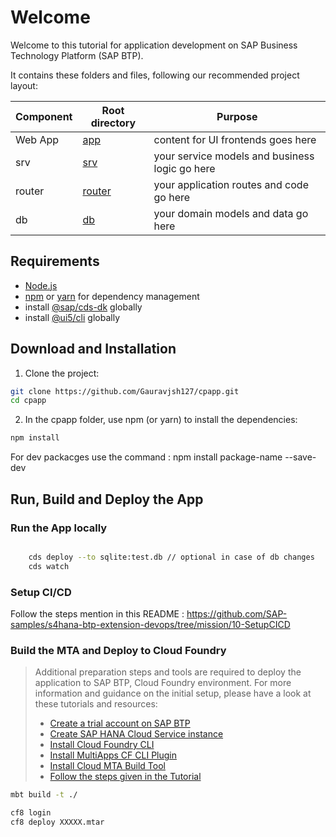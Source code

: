 # Welcome

Welcome to this tutorial for application development on SAP Business Technology Platform (SAP BTP). 

It contains these folders and files, following our recommended project layout:

| Component      | Root directory       |Purpose                                   |
| -------------- | -------------------- |--------------------------------------------------- |
| Web App        | [app](app)           |content for UI frontends goes here                  |
| srv            | [srv](srv)           |your service models and business logic go here      |
| router         | [router](router)     |your application routes and code go here  |
| db             | [db](db)             |your domain models and data go here       |

## Requirements

-   [Node.js](https://nodejs.org/en/download/)
-   [npm](https://www.npmjs.com/) or [yarn](https://yarnpkg.com/) for dependency management
-   install [@sap/cds-dk](https://www.npmjs.com/package/@sap/cds-dk) globally
-   install [@ui5/cli](https://www.npmjs.com/package/@ui5/cli) globally


## Download and Installation 

1. Clone the project:

```sh
git clone https://github.com/Gauravjsh127/cpapp.git
cd cpapp
```

2. In the cpapp folder, use npm (or yarn) to install the dependencies:

```sh
npm install
```
For dev packacges use the command : npm install package-name --save-dev


## Run, Build and Deploy the App

### Run the App locally

```sh

    cds deploy --to sqlite:test.db // optional in case of db changes
    cds watch

```


### Setup CI/CD

Follow the steps mention in this README : https://github.com/SAP-samples/s4hana-btp-extension-devops/tree/mission/10-SetupCICD


### Build the MTA and Deploy to Cloud Foundry

> Additional preparation steps and tools are required to deploy the application to SAP BTP, Cloud Foundry environment. For more information and guidance on the initial setup, please have a look at these tutorials and resources:
>
> -   [Create a trial account on SAP BTP](https://developers.sap.com/tutorials/hcp-create-trial-account.html)
> -   [Create SAP HANA Cloud Service instance](https://developers.sap.com/tutorials/btp-app-hana-cloud-setup.html#08480ec0-ac70-4d47-a759-dc5cb0eb1d58)
> -   [Install Cloud Foundry CLI](https://developers.sap.com/tutorials/cp-cf-download-cli.html)
> -   [Install MultiApps CF CLI Plugin](https://github.com/cloudfoundry-incubator/multiapps-cli-plugin)
> -   [Install Cloud MTA Build Tool](https://sap.github.io/cloud-mta-build-tool/download/)
> -   [Follow the steps given in the Tutorial](https://developers.sap.com/tutorials/btp-app-cap-mta-deployment.html)
```sh
mbt build -t ./
```

```sh
cf8 login
cf8 deploy XXXXX.mtar
```
